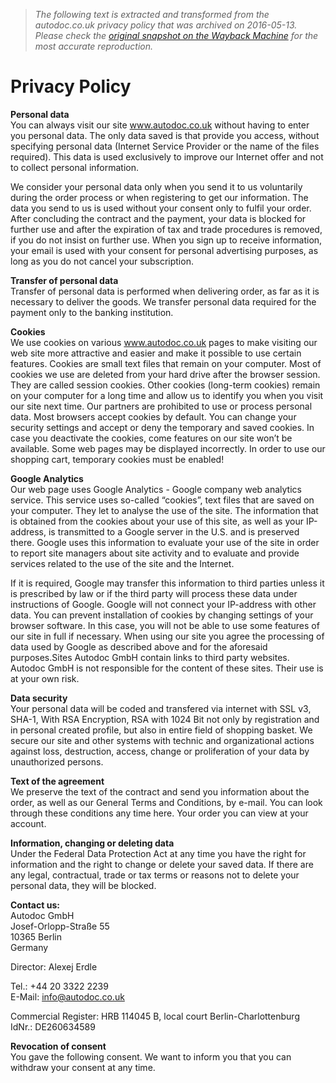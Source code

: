 > *The following text is extracted and transformed from the autodoc.co.uk privacy policy that was archived on 2016-05-13. Please check the [original snapshot on the Wayback Machine](https://web.archive.org/web/20160513225452id_/http%3A//www.autodoc.co.uk/services/privacy-policy) for the most accurate reproduction.*

# Privacy Policy

**Personal data**  
You can always visit our site www.autodoc.co.uk without having to enter you personal data. The only data saved is that provide you access, without specifying personal data (Internet Service Provider or the name of the files required). This data is used exclusively to improve our Internet offer and not to collect personal information.

We consider your personal data only when you send it to us voluntarily during the order process or when registering to get our information. The data you send to us is used without your consent only to fulfil your order. After concluding the contract and the payment, your data is blocked for further use and after the expiration of tax and trade procedures is removed, if you do not insist on further use. When you sign up to receive information, your email is used with your consent for personal advertising purposes, as long as you do not cancel your subscription.

**Transfer of personal data**  
Transfer of personal data is performed when delivering order, as far as it is necessary to deliver the goods. We transfer personal data required for the payment only to the banking institution.

**Cookies**  
We use cookies on various www.autodoc.co.uk pages to make visiting our web site more attractive and easier and make it possible to use certain features. Cookies are small text files that remain on your computer. Most of cookies we use are deleted from your hard drive after the browser session. They are called session cookies. Other cookies (long-term cookies) remain on your computer for a long time and allow us to identify you when you visit our site next time. Our partners are prohibited to use or process personal data. Most browsers accept cookies by default. You can change your security settings and accept or deny the temporary and saved cookies. In case you deactivate the cookies, come features on our site won’t be available. Some web pages may be displayed incorrectly. In order to use our shopping cart, temporary cookies must be enabled!

**Google Analytics**  
Our web page uses Google Analytics - Google company web analytics service. This service uses so-called “cookies”, text files that are saved on your computer. They let to analyse the use of the site. The information that is obtained from the cookies about your use of this site, as well as your IP-address, is transmitted to a Google server in the U.S. and is preserved there. Google uses this information to evaluate your use of the site in order to report site managers about site activity and to evaluate and provide services related to the use of the site and the Internet.

If it is required, Google may transfer this information to third parties unless it is prescribed by law or if the third party will process these data under instructions of Google. Google will not connect your IP-address with other data. You can prevent installation of cookies by changing settings of your browser software. In this case, you will not be able to use some features of our site in full if necessary. When using our site you agree the processing of data used by Google as described above and for the aforesaid purposes.Sites Autodoc GmbH contain links to third party websites. Autodoc GmbH is not responsible for the content of these sites. Their use is at your own risk.

**Data security**  
Your personal data will be coded and transfered via internet with SSL v3, SHA-1, With RSA Encryption, RSA with 1024 Bit not only by registration and in personal created profile, but also in entire field of shopping basket. We secure our site and other systems with technic and organizational actions against loss, destruction, access, change or proliferation of your data by unauthorized persons.

**Text of the agreement**  
We preserve the text of the contract and send you information about the order, as well as our General Terms and Conditions, by e-mail. You can look through these conditions any time here. Your order you can view at your account.

**Information, changing or deleting data**  
Under the Federal Data Protection Act at any time you have the right for information and the right to change or delete your saved data. If there are any legal, contractual, trade or tax terms or reasons not to delete your personal data, they will be blocked.

**Contact us:**  
Autodoc GmbH  
Josef-Orlopp-Straße 55   
10365 Berlin  
Germany

Director: Alexej Erdle

Tel.: +44 20 3322 2239  
E-Mail: [info@autodoc.co.uk](mailto:info@autodoc.co.uk)

Commercial Register: HRB 114045 B, local court Berlin-Charlottenburg  
IdNr.: DE260634589 

**Revocation of consent**  
You gave the following consent. We want to inform you that you can withdraw your consent at any time.

